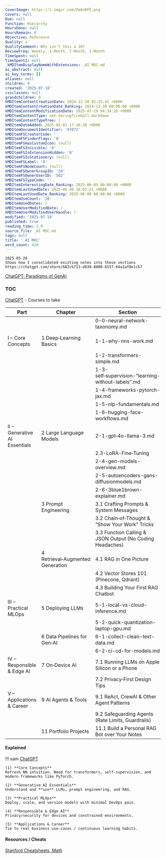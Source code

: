 ```yaml
---
CoverImage: https://i.imgur.com/Oa8nBFE.png
Covers: null
Due: null
Function: Hierarchy
HoursDone: null
HoursRemain: 0
Objective: Reference
Quality: ★
QualityComment: Why isn't this a 10?
ReviewFreq: Weekly, 1-Month, 2-Month, 3-Month
TimeSpent: null
TimeSpent2: null
_kMDItemDisplayNameWithExtensions: _AI MOC.md
ai_abstract: null
ai_key_terms: []
aliases: null
children: 0
created: '2025-07-18'
cssclasses: null
grandchildren: 0
kMDItemContentCreationDate: 2024-12-30 02:25:41 +0000
kMDItemContentCreationDate_Ranking: 2024-12-30 00:00:00 +0000
kMDItemContentModificationDate: 2025-07-19 04:34:26 +0000
kMDItemContentType: net.daringfireball.markdown
kMDItemContentTypeTree: (
kMDItemDateAdded: 2025-02-01 17:16:38 +0000
kMDItemDocumentIdentifier: '97072'
kMDItemFSCreatorCode: ''
kMDItemFSFinderFlags: '0'
kMDItemFSHasCustomIcon: (null)
kMDItemFSInvisible: '0'
kMDItemFSIsExtensionHidden: '0'
kMDItemFSIsStationery: (null)
kMDItemFSLabel: '0'
kMDItemFSNodeCount: (null)
kMDItemFSOwnerGroupID: '20'
kMDItemFSOwnerUserID: '502'
kMDItemFSTypeCode: ''
kMDItemInterestingDate_Ranking: 2025-06-09 00:00:00 +0000
kMDItemLastUsedDate: 2025-06-09 16:02:21 +0000
kMDItemLastUsedDate_Ranking: 2025-06-09 00:00:00 +0000
kMDItemUseCount: '28'
kMDItemUsedDates: (
kMDItemUserModifiedDate: (
kMDItemUserModifiedUserHandle: (
modified: '2025-07-18'
published: true
reading_time: 2.0
source_file: _AI MOC.md
tags: null
title: ' AI MOC'
word_count: 410
---
```


```
2025-05-20
Shows how I consolidated existing notes into these sections
https://chatgpt.com/share/682cb713-d830-8000-8157-64a1af0e1cb7
```


[ChatGPT: Paradigms of GenAI](https://chatgpt.com/share/6856dd7e-0258-8000-9d5b-caeccbb2b895)


### TOC  
[ChatGPT](https://chatgpt.com/share/687282c3-e5f4-8000-992e-1998a0cceccd) - Courses to take

| Part                          | Chapter                          | Section                                                  | Covers                              |
| ----------------------------- | -------------------------------- | -------------------------------------------------------- | ----------------------------------- |
|                               |                                  | 0-0-neural-network-taxonomy.md                          | 10 classes of NNs                   |
| I – Core Concepts             | 1 Deep‑Learning Basics           | 1-1-why-nns-work.md                                     | What they are, layers, optimization |
|                               |                                  | 1-2-transformers-simple.md                              | From seq to attention               |
|                               |                                  | 1-3-self‑supervision-“learning-without-labels”.md       | Mask and predict                    |
|                               |                                  | 1-4-frameworks-pytorch-jax.md                           | -                                   |
|                               |                                  | 1-5-nlp-fundamentals.md                                 | HuggingFace                         |
|                               |                                  | 1-6-hugging-face-workflows.md                           | HuggingFace                         |
| II – Generative AI Essentials | 2 Large Language Models          | 2-1-gpt‑4o-llama-3.md                                   |                                     |
|                               |                                  | 2.3-LoRA-Fine‑Tuning                                     |                                     |
|                               |                                  | 2-4-gen-models-overview.md                              |                                     |
|                               |                                  | 2-5-autoencoders-gans-diffusionmodels.md                |                                     |
|                               |                                  | 2-6-3blue1brown-explainer.md                            |                                     |
|                               | 3 Prompt Engineering             | 3.1 Crafting Prompts & System Messages                   |                                     |
|                               |                                  | 3.2 Chain‑of‑Thought & “Show Your Work” Tricks           |                                     |
|                               |                                  | 3.3 Function Calling & JSON Output (No Coding Headaches) |                                     |
|                               | 4 Retrieval‑Augmented Generation | 4.1 RAG in One Picture                                   |                                     |
|                               |                                  | 4.2 Vector Stores 101 (Pinecone, Qdrant)                 |                                     |
|                               |                                  | 4.3 Building Your First RAG Chatbot                      |                                     |
| III – Practical MLOps         | 5 Deploying LLMs                 | 5-1-local-vs-cloud-inference.md                         |                                     |
|                               |                                  | 5-2-quick-quantization-laptop-gpu.md                    |                                     |
|                               | 6 Data Pipelines for Gen‑AI      | 6-1-collect-clean-text-data.md                          |                                     |
|                               |                                  | 6-2-ci-cd-for-models.md                                 |                                     |
| IV – Responsible & Edge AI    | 7 On‑Device AI                   | 7.1 Running LLMs on Apple Silicon or a Phone             |                                     |
|                               |                                  | 7.2 Privacy‑First Design Tips                            |                                     |
| V – Applications & Career     | 9 AI Agents & Tools              | 9.1 ReAct, CrewAI & Other Agent Patterns                 |                                     |
|                               |                                  | 9.2 Safeguarding Agents (Rate Limits, Guardrails)        |                                     |
|                               | 11 Portfolio Projects            | 11.1 Build a Personal RAG Bot over Your Notes            |                                     |

#### Explained

!!! sam
    [ChatGPT](https://chatgpt.com/share/6817848d-fc2c-8000-acc3-e7610850caeb)

    (1) **Core Concepts**
    Refresh NN intuition. Need for transformers, self‑supervision, and modern frameworks like PyTorch.

    (2) **Generative AI Essentials**
    Understand and **use** LLMs, prompt engineering, and RAG.  

    (3) **Practical MLOps**
    Deploy, scale, and version models with minimal DevOps pain.  

    (4) **Responsible & Edge AI**
    Privacy/security for devices and constrained environments.

    (5) **Applications & Career**
    Tie to real business use‑cases / continuous learning habits.


#### Resources / Cheats

[Stanford Cheatsheets, Math](https://stanford.edu/~shervine/teaching/cs-221/)